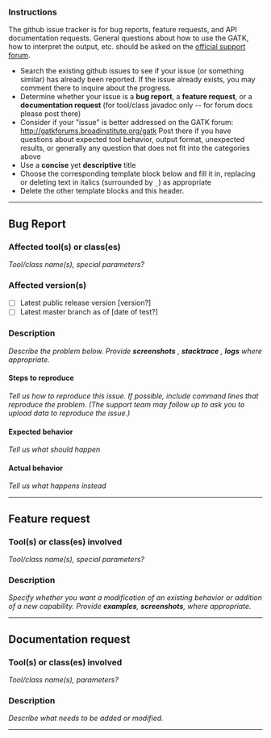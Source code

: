 ### Instructions

The github issue tracker is for bug reports, feature requests, and API documentation requests. General questions about how to use the GATK, how to interpret the output, etc. should be asked on the [official support forum](http://gatkforums.broadinstitute.org/gatk).
- Search the existing github issues to see if your issue (or something similar) has already been reported.  If the issue already exists, you may comment there to inquire about the progress.
- Determine whether your issue is a **bug report**, a **feature request**, or a **documentation request** (for tool/class javadoc only -- for forum docs please post there)
- Consider if your "issue" is better addressed on the GATK forum: http://gatkforums.broadinstitute.org/gatk  Post there if you have questions about expected tool behavior, output format, unexpected results, or generally any question that does not fit into the categories above
- Use a **concise** yet **descriptive** title
- Choose the corresponding template block below and fill it in, replacing or deleting text in italics (surrounded by `_`) as appropriate
- Delete the other template blocks and this header.

----

## Bug Report

### Affected tool(s) or class(es)
_Tool/class name(s), special parameters?_

### Affected version(s)
- [ ] Latest public release version [version?]
- [ ] Latest master branch as of [date of test?]

### Description 
_Describe the problem below. Provide **screenshots** , **stacktrace** , **logs** where appropriate._

#### Steps to reproduce
_Tell us how to reproduce this issue. If possible, include command lines that reproduce the problem. (The support team may follow up to ask you to upload data to reproduce the issue.)_

#### Expected behavior
_Tell us what should happen_

#### Actual behavior
_Tell us what happens instead_

----

## Feature request

### Tool(s) or class(es) involved
_Tool/class name(s), special parameters?_

### Description
_Specify whether you want a modification of an existing behavior or addition of a new capability._
_Provide **examples**, **screenshots**, where appropriate._

----

## Documentation request

### Tool(s) or class(es) involved
_Tool/class name(s), parameters?_

### Description 
_Describe what needs to be added or modified._

----

